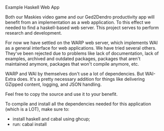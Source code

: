 Example Haskell Web App

Both our Maskies video game and our Ged2Dendro productivity app will benefit from an implementation as a web application. To this effect we needed to find a haskell-based web server. This project serves to perform research and development.

For now we have settled on the WARP web server, which implements WAI as a general interface for web applications. We have tried several others. They've been rejected due to problems like lack of documentation, lack of examples, archived and outdated packages, packages that aren't maintained anymore, packages that won't compile anymore, etc. 

WARP and WAI by themselves don't use a lot of dependencies. But WAI-Extra does. It's a pretty necessary addition for things like delivering GZipped content, logging, and JSON handling.

Feel free to copy the source and use it to your benefit.

To compile and install all the dependencies needed for this application (which is a LOT), make sure to:
- install haskell and cabal using ghcup;
- run: cabal install
